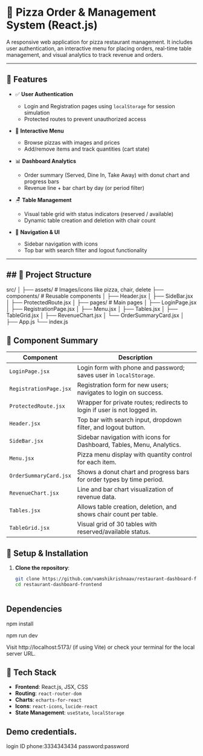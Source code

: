 # 🍕 Pizza Order & Management System (React.js)

A responsive web application for pizza restaurant management. It includes user authentication, an interactive menu for placing orders, real-time table management, and visual analytics to track revenue and orders.

---

## 📌 Features

- ✅ **User Authentication**
  - Login and Registration pages using `localStorage` for session simulation
  - Protected routes to prevent unauthorized access

- 🍕 **Interactive Menu**
  - Browse pizzas with images and prices
  - Add/remove items and track quantities (cart state)

- 📊 **Dashboard Analytics**
  - Order summary (Served, Dine In, Take Away) with donut chart and progress bars
  - Revenue line + bar chart by day (or period filter)

- 🪑 **Table Management**
  - Visual table grid with status indicators (reserved / available)
  - Dynamic table creation and deletion with chair count

- 🧭 **Navigation & UI**
  - Sidebar navigation with icons
  - Top bar with search filter and logout functionality

---





## ## 📁 Project Structure

src/
│
├── assets/ # Images/icons like pizza, chair, delete
├── components/ # Reusable components
│ ├── Header.jsx
│ ├── SideBar.jsx
│ ├── ProtectedRoute.jsx
│
├── pages/ # Main pages
│ ├── LoginPage.jsx
│ ├── RegistrationPage.jsx
│ ├── Menu.jsx
│ ├── Tables.jsx
│ ├── TableGrid.jsx
│ ├── RevenueChart.jsx
│ └── OrderSummaryCard.jsx
│
├── App.js
└── index.js
## 🧩 Component Summary

| Component              | Description                                                              |
| ---------------------- | ------------------------------------------------------------------------ |
| `LoginPage.jsx`        | Login form with phone and password; saves user in `localStorage`.        |
| `RegistrationPage.jsx` | Registration form for new users; navigates to login on success.          |
| `ProtectedRoute.jsx`   | Wrapper for private routes; redirects to login if user is not logged in. |
| `Header.jsx`           | Top bar with search input, dropdown filter, and logout button.           |
| `SideBar.jsx`          | Sidebar navigation with icons for Dashboard, Tables, Menu, Analytics.    |
| `Menu.jsx`             | Pizza menu display with quantity control for each item.                  |
| `OrderSummaryCard.jsx` | Shows a donut chart and progress bars for order types by time period.    |
| `RevenueChart.jsx`     | Line and bar chart visualization of revenue data.                        |
| `Tables.jsx`           | Allows table creation, deletion, and shows chair count per table.        |
| `TableGrid.jsx`        | Visual grid of 30 tables with reserved/available status.                 |


## 🔧 Setup & Installation

1. **Clone the repository**:
   ```bash
   git clone https://github.com/vamshikrishnaav/restaurant-dashboard-frontend
   cd restaurant-dashboard-frontend
  

## Dependencies
npm install

npm run dev

Visit http://localhost:5173/ (if using Vite) or check your terminal for the local server URL.

## 🚀 Tech Stack

- **Frontend**: React.js, JSX, CSS
- **Routing**: `react-router-dom`
- **Charts**: `echarts-for-react`
- **Icons**: `react-icons`, `lucide-react`
- **State Management**: `useState`, `localStorage`


## Demo credentials.
login ID
phone:3334343434
password:password

